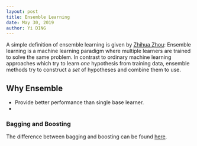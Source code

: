 ```yaml
---
layout: post
title: Ensemble Learning
date: May 30, 2019
author: Yi DING
---
```




A simple definition of ensemble learning is given by [Zhihua Zhou]((https://cs.nju.edu.cn/zhouzh/zhouzh.files/publication/springerEBR09.pdf)): Ensemble learning is a machine learning paradigm where multiple learners are trained to solve the same problem. In contrast to ordinary machine learning approaches which try to learn *one* hypothesis from training data, ensemble methods try to construct a *set* of hypotheses and combine them to use.

## Why Ensemble

* Provide better performance than single base learner.
* 



### Bagging and Boosting

The difference between bagging and boosting can be found [here](https://quantdare.com/what-is-the-difference-between-bagging-and-boosting/).